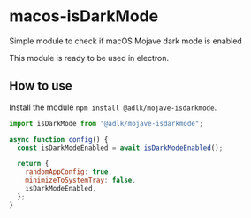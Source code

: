 # macos-isDarkMode
Simple module to check if macOS Mojave dark mode is enabled

This module is ready to be used in electron.

## How to use
Install the module `npm install @adlk/mojave-isdarkmode`.

```js
import isDarkMode from "@adlk/mojave-isdarkmode";

async function config() {
  const isDarkModeEnabled = await isDarkModeEnabled();

  return {
    randomAppConfig: true,
    minimizeToSystemTray: false,
    isDarkModeEnabled,
  };
}
```
